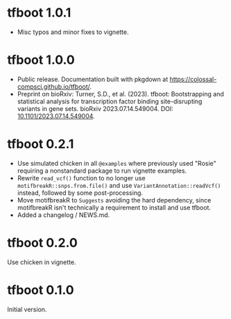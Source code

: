 # tfboot 1.0.1

- Misc typos and minor fixes to vignette.

# tfboot 1.0.0

- Public release. Documentation built with pkgdown at https://colossal-compsci.github.io/tfboot/.
- Preprint on bioRxiv: Turner, S.D., et al. (2023). tfboot: Bootstrapping and statistical analysis for transcription factor binding site-disrupting variants in gene sets. bioRxiv 2023.07.14.549004. DOI: [10.1101/2023.07.14.549004](https://doi.org/10.1101/2023.07.14.549004).

# tfboot 0.2.1

- Use simulated chicken in all `@examples` where previously used "Rosie" requiring a nonstandard package to run vignette examples.
- Rewrite `read_vcf()` function to no longer use `motifbreakR::snps.from.file()` and use `VariantAnnotation::readVcf()` instead, followed by some post-processing. 
- Move motifbreakR to `Suggests` avoiding the hard dependency, since motifbreakR isn't technically a requirement to install and use tfboot. 
- Added a changelog / NEWS.md.

# tfboot 0.2.0

Use chicken in vignette.

# tfboot 0.1.0

Initial version.
